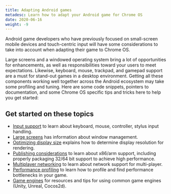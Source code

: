 ```yaml
---
title: Adapting Android games
metadesc: Learn how to adapt your Android game for Chrome OS
date: 2020-06-16
weight: -9
---
```


Android game developers who have previously focused on small-screen mobile devices and touch-centric input will have some considerations to take into account when adapting their game to Chrome OS.

Large screens and a windowed operating system bring a lot of opportunities for enhancements, as well as responsibilities toward your users to meet expectations. Likewise, keyboard, mouse, trackpad, and gamepad support are a must for stand-out games in a desktop environment. Getting all these components working well together across the Android ecosystem may take some profiling and tuning. Here are some code snippets, pointers to documentation, and some Chrome OS specific tips and tricks here to help you get started:

## Get started on these topics

- [Input support](/{{locale.code}}/games/optimizing-games-inputs) to learn about keyboard, mouse, controller, stylus input handling.
- [Large screens](/{{locale.code}}/games/optimizing-games-windowing) has information about window management.
- [Optimizing display size](/{{locale.code}}/games/optimizing-games-display) explains how to determine display resolution for rendering.
- [Publishing considerations](/{{locale.code}}/games/optimizing-games-publishing) to learn about x86/arm support, including properly packaging 32/64 bit support to achieve high performance.
- [Multiplayer networking](/{{locale.code}}/games/optimizing-games-networking) to learn about network support for multi-player.
- [Performance profiling](/{{locale.code}}/games/optimizing-games-profiling) to learn how to profile and find performance bottlenecks in your game.
- [Game engines](/{{locale.code}}/games/optimizing-games-engines) for resources and tips for using common game engines (Unity, Unreal, Cocos2d).
